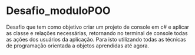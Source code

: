 # Desafio_moduloPOO
Desafio que tem como objetivo criar um projeto de console em c# e aplicar as classe e relações necessárias, retornando no terminal de console todas as ações dos usuários da aplicação. Para isto utilizando todas as técnicas de programação orientada a objetos aprendidas até agora.
